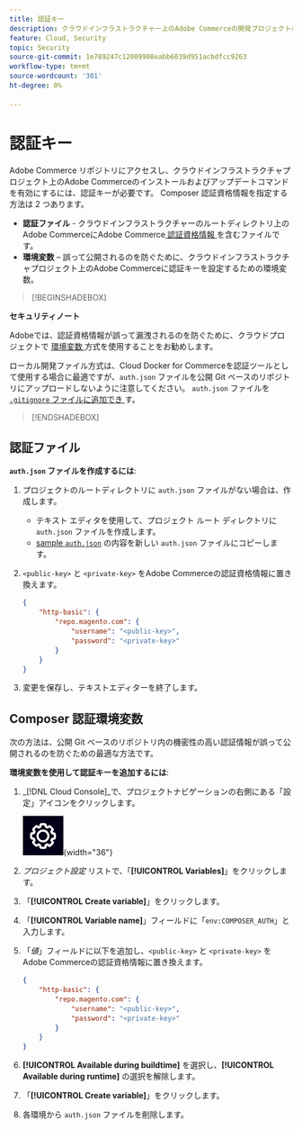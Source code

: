 ```yaml
---
title: 認証キー
description: クラウドインフラストラクチャー上のAdobe Commerceの開発プロジェクトに認証キーを適用する方法を説明します。
feature: Cloud, Security
topic: Security
source-git-commit: 1e789247c12009908eabb6039d951acbdfcc9263
workflow-type: tm+mt
source-wordcount: '301'
ht-degree: 0%

---
```


# 認証キー

Adobe Commerce リポジトリにアクセスし、クラウドインフラストラクチャプロジェクト上のAdobe Commerceのインストールおよびアップデートコマンドを有効にするには、認証キーが必要です。 Composer 認証資格情報を指定する方法は 2 つあります。

- **認証ファイル** - クラウドインフラストラクチャーのルートディレクトリ上のAdobe CommerceにAdobe Commerce[ 認証資格情報 ](https://experienceleague.adobe.com/docs/commerce-operations/installation-guide/prerequisites/authentication-keys.html) を含むファイルです。
- **環境変数** – 誤って公開されるのを防ぐために、クラウドインフラストラクチャプロジェクト上のAdobe Commerceに認証キーを設定するための環境変数。

>[!BEGINSHADEBOX]

**セキュリティノート**

Adobeでは、認証資格情報が誤って漏洩されるのを防ぐために、クラウドプロジェクトで [ 環境変数 ](#composer-auth-environment-variable) 方式を使用することをお勧めします。

ローカル開発ファイル方式は、Cloud Docker for Commerceを認証ツールとして使用する場合に最適ですが、`auth.json` ファイルを公開 Git ベースのリポジトリにアップロードしないように注意してください。 `auth.json` ファイルを [`.gitignore` ファイルに追加でき ](../project/file-structure.md#ignoring-files) す。

>[!ENDSHADEBOX]

## 認証ファイル

**`auth.json` ファイルを作成するには**:

1. プロジェクトのルートディレクトリに `auth.json` ファイルがない場合は、作成します。

   - テキスト エディタを使用して、プロジェクト ルート ディレクトリに `auth.json` ファイルを作成します。
   - [sample `auth.json`](https://github.com/magento/magento2/blob/2.3/auth.json.sample) の内容を新しい `auth.json` ファイルにコピーします。

1. `<public-key>` と `<private-key>` をAdobe Commerceの認証資格情報に置き換えます。

   ```json
   {
       "http-basic": {
           "repo.magento.com": {
               "username": "<public-key>",
               "password": "<private-key>"
           }
       }
   }
   ```

1. 変更を保存し、テキストエディターを終了します。

## Composer 認証環境変数

次の方法は、公開 Git ベースのリポジトリ内の機密性の高い認証情報が誤って公開されるのを防ぐための最適な方法です。

**環境変数を使用して認証キーを追加するには**:

1. _[!DNL Cloud Console]_で、プロジェクトナビゲーションの右側にある「設定」アイコンをクリックします。

   ![ プロジェクトの設定 ](../../assets/icon-configure.png){width="36"}

1. _プロジェクト設定_ リストで、「**[!UICONTROL Variables]**」をクリックします。

1. 「**[!UICONTROL Create variable]**」をクリックします。

1. 「**[!UICONTROL Variable name]**」フィールドに「`env:COMPOSER_AUTH`」と入力します。

1. 「_値_」フィールドに以下を追加し、`<public-key>` と `<private-key>` をAdobe Commerceの認証資格情報に置き換えます。

   ```json
   {
       "http-basic": {
           "repo.magento.com": {
               "username": "<public-key>",
               "password": "<private-key>"
           }
       }
   }
   ```

1. **[!UICONTROL Available during buildtime]** を選択し、**[!UICONTROL Available during runtime]** の選択を解除します。

1. 「**[!UICONTROL Create variable]**」をクリックします。

1. 各環境から `auth.json` ファイルを削除します。
